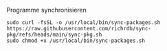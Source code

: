 Programme synchronisieren
```
sudo curl -fsSL -o /usr/local/bin/sync-packages.sh https://raw.githubusercontent.com/richrdb/sync-pkg/refs/heads/main/sync-pkg.sh
sudo chmod +x /usr/local/bin/sync-packages.sh
```
